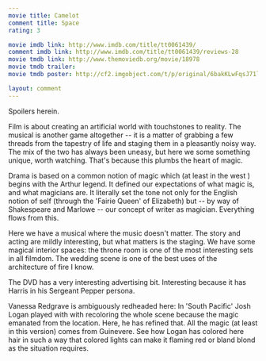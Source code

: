 ```yaml
---
movie title: Camelot
comment title: Space
rating: 3

movie imdb link: http://www.imdb.com/title/tt0061439/
comment imdb link: http://www.imdb.com/title/tt0061439/reviews-28
movie tmdb link: http://www.themoviedb.org/movie/18978
movie tmdb trailer: 
movie tmdb poster: http://cf2.imgobject.com/t/p/original/6bakKLwFqsJ71lUgcEVnT35dkl3.jpg

layout: comment
---
```


Spoilers herein.

Film is about creating an artificial world with touchstones to reality. The musical is another game altogether -- it is a matter of grabbing a few threads from the tapestry of life and staging them in a pleasantly noisy way. The mix of the two has always been uneasy, but here we some something unique, worth watching. That's because this plumbs the heart of magic.

Drama is based on a common notion of magic which (at least in the west ) begins with the Arthur legend. It defined our expectations of what magic is, and what magicians are. It literally set the tone not only for the English notion of self (through the 'Fairie Queen' of Elizabeth) but -- by way of Shakespeare and Marlowe -- our concept of writer as magician. Everything flows from this.

Here we have a musical where the music doesn't matter. The story and acting are mildly interesting, but what matters is the staging. We have some magical interior spaces: the throne room is one of the most interesting sets in all filmdom. The wedding scene is one of the best uses of the architecture of fire  I know.

The DVD has a very interesting advertising bit. Interesting because it has Harris in his Sergeant Pepper persona.

Vanessa Redgrave is ambiguously redheaded here: In 'South Pacific' Josh Logan played with with recoloring the whole scene because the magic emanated from the location. Here, he has refined that. All the magic (at least in this version) comes from Guinevere. See how Logan has colored here hair in such a way that colored lights can make it flaming red or bland blond as the situation requires.